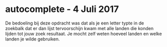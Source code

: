 # autocomplete - 4 Juli 2017

De bedoeling bij deze opdracht was dat als je een letter typte in de zoekbalk dat er dan lijst tervoorschijn kwam met alle landen die konden lijden tot jouw zoek resultaat. Je mocht zelf weten hoeveel landen en welke landen je wilde gebruiken.
